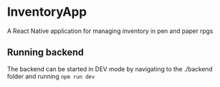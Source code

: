 # InventoryApp
A React Native application for managing inventory in pen and paper rpgs

## Running backend
The backend can be started in DEV mode by navigating to the ./backend folder and running `npm run dev`
